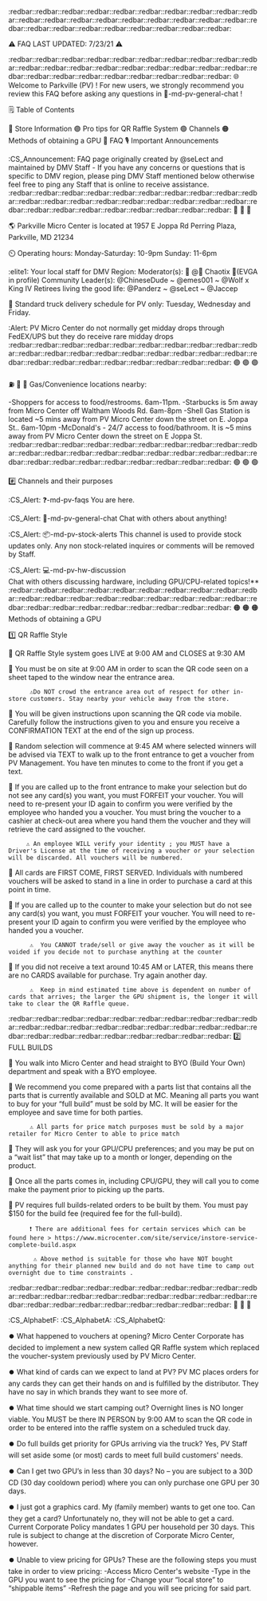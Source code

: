 :redbar::redbar::redbar::redbar::redbar::redbar::redbar::redbar::redbar::redbar::redbar::redbar::redbar::redbar::redbar::redbar::redbar::redbar::redbar::redbar::redbar::redbar::redbar::redbar::redbar::redbar::redbar::redbar:

⚠️ FAQ LAST UPDATED: 7/23/21 ⚠️

:redbar::redbar::redbar::redbar::redbar::redbar::redbar::redbar::redbar::redbar::redbar::redbar::redbar::redbar::redbar::redbar::redbar::redbar::redbar::redbar::redbar::redbar::redbar::redbar::redbar::redbar::redbar::redbar:
🌐  Welcome to Parkville (PV) ! For new users, we strongly recommend you review this FAQ before asking any questions in 💬-md-pv-general-chat !

🗒️ Table of Contents

🔴  Store Information
🟣  Pro tips for QR Raffle System
🟢  Channels
🟠  Methods of obtaining a GPU
🔵  FAQ
🎙️  Important Announcements 

:CS_Announcement: FAQ page originally created by @seLect and maintained by DMV Staff - If you have any concerns or questions that is specific to DMV region, please ping DMV Staff mentioned below otherwise feel free to ping any Staff that is online to receive assistance.
:redbar::redbar::redbar::redbar::redbar::redbar::redbar::redbar::redbar::redbar::redbar::redbar::redbar::redbar::redbar::redbar::redbar::redbar::redbar::redbar::redbar::redbar::redbar::redbar::redbar::redbar::redbar::redbar:
🔴  🔴  🔴

🌎 Parkville Micro Center is located at 1957 E Joppa Rd Perring Plaza, Parkville, MD 21234

⏲️ Operating hours:
Monday-Saturday: 10-9pm 
Sunday: 11-6pm

:elite1: Your local staff for DMV Region:
Moderator(s): 👑 @👑 Chaotix 👑(EVGA in profile)
Community Leader(s):  @ChineseDude ~ @emes001 ~ @Wolf x King IV
Retirees living the good life: @Panderz ~ @seLect ~ @Jaccep 

🚚 Standard truck delivery schedule for PV only:
Tuesday, Wednesday and Friday.

:Alert: PV Micro Center do not normally get midday drops through FedEX/UPS but they do receive rare midday drops
:redbar::redbar::redbar::redbar::redbar::redbar::redbar::redbar::redbar::redbar::redbar::redbar::redbar::redbar::redbar::redbar::redbar::redbar::redbar::redbar::redbar::redbar::redbar::redbar::redbar::redbar::redbar::redbar:
🟣 🟣 🟣 

 ⛽ 🍔 💩 Gas/Convenience locations nearby:

-Shoppers for access to food/restrooms. 6am-11pm.
-Starbucks is 5m away from Micro Center off Waltham Woods Rd. 6am-8pm
-Shell Gas Station is located ~5 mins away from PV Micro Center down the street on E. Joppa St.. 6am-10pm
-McDonald's - 24/7 access to food/bathroom. It is ~5 mins away from PV Micro Center down the street on E Joppa St.
:redbar::redbar::redbar::redbar::redbar::redbar::redbar::redbar::redbar::redbar::redbar::redbar::redbar::redbar::redbar::redbar::redbar::redbar::redbar::redbar::redbar::redbar::redbar::redbar::redbar::redbar::redbar::redbar:
🟢 🟢 🟢

#️⃣  Channels and their purposes

:CS_Alert: ❓-md-pv-faqs
You are here.

:CS_Alert:  💬-md-pv-general-chat 
Chat with others about anything!

:CS_Alert:  📦-md-pv-stock-alerts 
This channel is used to provide stock updates only. Any non stock-related inquires or comments will be removed by Staff.

:CS_Alert:  💻-md-pv-hw-discussion  
Chat with others discussing hardware, including GPU/CPU-related topics!**
:redbar::redbar::redbar::redbar::redbar::redbar::redbar::redbar::redbar::redbar::redbar::redbar::redbar::redbar::redbar::redbar::redbar::redbar::redbar::redbar::redbar::redbar::redbar::redbar::redbar::redbar::redbar::redbar:
🟠 🟠 🟠 Methods of obtaining a GPU

1️⃣  QR Raffle Style

🔸 QR Raffle Style system goes LIVE at 9:00 AM and CLOSES at 9:30 AM

🔸 You must be on site at 9:00 AM in order to scan the QR code seen on a sheet taped to the window near the entrance area.

          ⚠️Do NOT crowd the entrance area out of respect for other in-store customers. Stay nearby your vehicle away from the store. 

🔸 You will be given instructions upon scanning the QR code via mobile. Carefully follow the instructions given to you and ensure you receive a CONFIRMATION TEXT at the end of the sign up process. 

🔸 Random selection will commence at 9:45 AM where selected winners will be advised via TEXT to walk up to the front entrance to get a voucher from PV Management. You have ten minutes to come to the front if you get a text.

🔸 If you are called up to the front entrance to make your selection but do not see any card(s) you want, you must FORFEIT your voucher. You will need to re-present your ID again to confirm you were verified by the employee who handed you a voucher. You must bring the voucher to a cashier at check-out area where you hand them the voucher and they will retrieve the card assigned to the voucher. 

         ⚠️ An employee WILL verify your identity ; you MUST have a Driver's License at the time of receiving a voucher or your selection will be discarded. All vouchers will be numbered.

🔸 All cards are FIRST COME, FIRST SERVED. Individuals with numbered vouchers will be asked to stand in a line in order to purchase a card at this point in time. 

🔸 If you are called up to the counter to make your selection but do not see any card(s) you want, you must FORFEIT your voucher. You will need to re-present your ID again to confirm you were verified by the employee who handed you a voucher. 

          ⚠️  You CANNOT trade/sell or give away the voucher as it will be voided if you decide not to purchase anything at the counter

🔸 If you did not receive a text around 10:45 AM or LATER,  this means there are no CARDS available for purchase. Try again another day. 

          ⚠️  Keep in mind estimated time above is dependent on number of cards that arrives; the larger the GPU shipment is, the longer it will take to clear the QR Raffle queue.
:redbar::redbar::redbar::redbar::redbar::redbar::redbar::redbar::redbar::redbar::redbar::redbar::redbar::redbar::redbar::redbar::redbar::redbar::redbar::redbar::redbar::redbar::redbar::redbar::redbar::redbar::redbar::redbar:
2️⃣  FULL BUILDS

🔸  You walk into Micro Center and head straight to BYO (Build Your Own) department and speak with a BYO employee. 

🔸   We recommend you come prepared with a parts list that contains all the parts that is currently available and SOLD at MC. Meaning all parts you want to buy for your “full build” must be sold by MC. It will be easier for the employee and save time for both parties.

          ⚠️ All parts for price match purposes must be sold by a major retailer for Micro Center to able to price match

🔸  They will ask you for your GPU/CPU preferences; and you may be put on a “wait list” that may take up to a month or longer, depending on the product.

🔸  Once all the parts comes in, including CPU/GPU, they will call you to come make the payment prior to picking up the parts.

🔸 PV requires full builds-related orders to be built by them. You must pay $150 for the build fee (required fee for the full-build). 

          ❗ There are additional fees for certain services which can be found here > https://www.microcenter.com/site/service/instore-service-complete-build.aspx

           ⚠️ Above method is suitable for those who have NOT bought anything for their planned new build and do not have time to camp out overnight due to time constraints .
:redbar::redbar::redbar::redbar::redbar::redbar::redbar::redbar::redbar::redbar::redbar::redbar::redbar::redbar::redbar::redbar::redbar::redbar::redbar::redbar::redbar::redbar::redbar::redbar::redbar::redbar::redbar::redbar:
🔵 🔵 🔵

:CS_AlphabetF: :CS_AlphabetA: :CS_AlphabetQ:

⏺️ What happened to vouchers at opening?
Micro Center Corporate has decided to implement a new system called QR Raffle system which replaced the voucher-system previously used by PV Micro Center.

⏺️ What kind of cards can we expect to land at PV?
PV MC places orders for any cards they can get their hands on and is fulfilled by the distributor. They have no say in which brands they want to see more of. 

⏺️ What time should we start camping out?
Overnight lines is NO longer viable. You MUST be there IN PERSON by 9:00 AM to scan the QR code in order to be entered into the raffle system on a scheduled truck day.

⏺️ Do full builds get priority for GPUs arriving via the truck?
Yes, PV Staff will set aside some (or most) cards to meet full build customers' needs.

⏺️ Can I get two GPU’s in less than 30 days?
No – you are subject to a 30D CD (30 day cooldown period) where you can only purchase one GPU per 30 days.

⏺️ I just got a graphics card. My (family member) wants to get one too. Can they get a card?
Unfortunately no, they will not be able to get a card. Current Corporate Policy mandates 1 GPU per household per 30 days. This rule is subject to change at the discretion of Corporate Micro Center, however.

⏺️ Unable to view pricing for GPUs?
These are the following steps you must take in order to view pricing:
-Access Micro Center's website
-Type in the GPU you want to see the pricing for
-Change your “local store” to “shippable items” 
-Refresh the page and you will see pricing for said part.